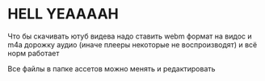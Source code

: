 # HELL YEAAAAH

Что бы скачивать ютуб видева надо ставить webm формат на видос и m4a дорожку аудио (иначе плееры некоторые не воспроизводят) и всё норм работает

Все файлы в папке ассетов можно менять и редактировать
